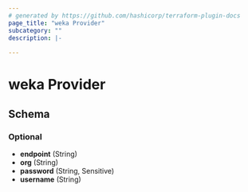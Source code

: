 ```yaml
---
# generated by https://github.com/hashicorp/terraform-plugin-docs
page_title: "weka Provider"
subcategory: ""
description: |-
  
---
```


# weka Provider





<!-- schema generated by tfplugindocs -->
## Schema

### Optional

- **endpoint** (String)
- **org** (String)
- **password** (String, Sensitive)
- **username** (String)
